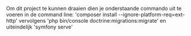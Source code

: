 Om dit project te kunnen draaien dien je onderstaande commando uit te voeren in de command line:
'composer install --ignore-platform-req=ext-http'  vervolgens 'php bin/console doctrine:migrations:migrate' en uiteindelijk 'symfony serve'

